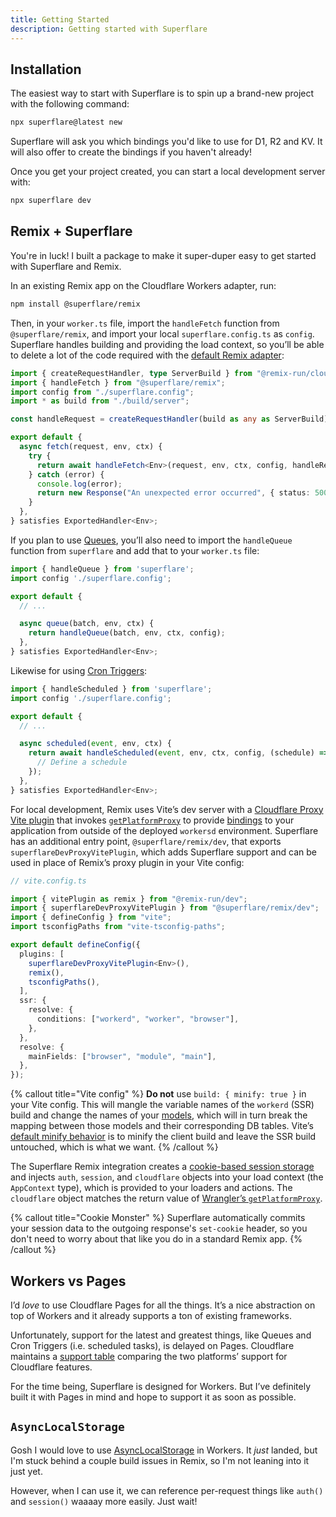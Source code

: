 ```yaml
---
title: Getting Started
description: Getting started with Superflare
---
```


## Installation

The easiest way to start with Superflare is to spin up a brand-new project with the following command:

```bash
npx superflare@latest new
```

Superflare will ask you which bindings you'd like to use for D1, R2 and KV. It will also offer to create the bindings if you haven't already!

Once you get your project created, you can start a local development server with:

```bash
npx superflare dev
```

## Remix + Superflare

You're in luck! I built a package to make it super-duper easy to get started with Superflare and Remix.

In an existing Remix app on the Cloudflare Workers adapter, run:

```bash
npm install @superflare/remix
```

Then, in your `worker.ts` file, import the `handleFetch` function from `@superflare/remix`, and import your local `superflare.config.ts` as `config`. Superflare handles building and providing the load context, so you’ll be able to delete a lot of the code required with the [default Remix adapter](https://github.com/remix-run/remix/blob/main/templates/cloudflare-workers/server.ts):

```ts
import { createRequestHandler, type ServerBuild } from "@remix-run/cloudflare";
import { handleFetch } from "@superflare/remix";
import config from "./superflare.config";
import * as build from "./build/server";

const handleRequest = createRequestHandler(build as any as ServerBuild);

export default {
  async fetch(request, env, ctx) {
    try {
      return await handleFetch<Env>(request, env, ctx, config, handleRequest);
    } catch (error) {
      console.log(error);
      return new Response("An unexpected error occurred", { status: 500 });
    }
  },
} satisfies ExportedHandler<Env>;
```

If you plan to use [Queues](/queues), you’ll also need to import the `handleQueue` function from `superflare` and add that to your `worker.ts` file:

```ts
import { handleQueue } from 'superflare';
import config './superflare.config';

export default {
  // ...

  async queue(batch, env, ctx) {
    return handleQueue(batch, env, ctx, config);
  },
} satisfies ExportedHandler<Env>;
```

Likewise for using [Cron Triggers](/scheduled-tasks):

```ts
import { handleScheduled } from 'superflare';
import config './superflare.config';

export default {
  // ...

  async scheduled(event, env, ctx) {
    return await handleScheduled(event, env, ctx, config, (schedule) => {
      // Define a schedule
    });
  },
} satisfies ExportedHandler<Env>;
```

For local development, Remix uses Vite’s dev server with a [Cloudflare Proxy Vite plugin](https://remix.run/docs/en/main/guides/vite#cloudflare-proxy) that invokes [`getPlatformProxy`](https://developers.cloudflare.com/workers/wrangler/api/#getplatformproxy) to provide [bindings](https://developers.cloudflare.com/workers/wrangler/api/#supported-bindings) to your application from outside of the deployed `workersd` environment. Superflare has an additional entry point, `@superflare/remix/dev`, that exports `superflareDevProxyVitePlugin`, which adds Superflare support and can be used in place of Remix’s proxy plugin in your Vite config:

```ts
// vite.config.ts

import { vitePlugin as remix } from "@remix-run/dev";
import { superflareDevProxyVitePlugin } from "@superflare/remix/dev";
import { defineConfig } from "vite";
import tsconfigPaths from "vite-tsconfig-paths";

export default defineConfig({
  plugins: [
    superflareDevProxyVitePlugin<Env>(),
    remix(),
    tsconfigPaths(),
  ],
  ssr: {
    resolve: {
      conditions: ["workerd", "worker", "browser"],
    },
  },
  resolve: {
    mainFields: ["browser", "module", "main"],
  },
});
```

{% callout title="Vite config" %}
**Do not** use `build: { minify: true }` in your Vite config. This will mangle the variable names of the `workerd` (SSR) build and change the names of your [models](/models), which will in turn break the mapping between those models and their corresponding DB tables. Vite’s [default minify behavior](https://vite.dev/config/build-options.html#build-minify) is to minify the client build and leave the SSR build untouched, which is what we want.
{% /callout %}

The Superflare Remix integration creates a [cookie-based session storage](https://remix.run/docs/en/main/utils/sessions#createcookiesessionstorage) and injects `auth`, `session`, and `cloudflare` objects into your load context (the `AppContext` type), which is provided to your loaders and actions. The `cloudflare` object matches the return value of [Wrangler’s `getPlatformProxy`](https://developers.cloudflare.com/workers/wrangler/api/#getplatformproxy).

{% callout title="Cookie Monster" %}
Superflare automatically commits your session data to the outgoing response's `set-cookie` header, so you don't need to worry about that like you do in a standard Remix app.
{% /callout %}

## Workers vs Pages

I’d _love_ to use Cloudflare Pages for all the things. It’s a nice abstraction on top of Workers and it already supports a ton of existing frameworks.

Unfortunately, support for the latest and greatest things, like Queues and Cron Triggers (i.e. scheduled tasks), is delayed on Pages. Cloudflare maintains a [support table](https://developers.cloudflare.com/workers/static-assets/compatibility-matrix/) comparing the two platforms’ support for Cloudflare features.

For the time being, Superflare is designed for Workers. But I’ve definitely built it with Pages in mind and hope to support it as soon as possible.

## `AsyncLocalStorage`

Gosh I would love to use [AsyncLocalStorage](https://nodejs.org/api/async_hooks.html#async_hooks_class_asynclocalstorage) in Workers. It _just_ landed, but I'm stuck behind a couple build issues in Remix, so I'm not leaning into it just yet.

However, when I can use it, we can reference per-request things like `auth()` and `session()` waaaay more easily. Just wait!
